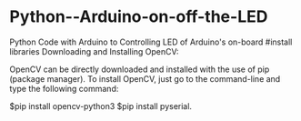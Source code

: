 # Python--Arduino-on-off-the-LED
Python Code with Arduino to Controlling LED of Arduino's on-board
#install libraries
Downloading and Installing OpenCV:

OpenCV can be directly downloaded and installed with the use of pip (package manager). 
To install OpenCV, just go to the command-line and type the following command:

$pip install opencv-python3
$pip install pyserial.
